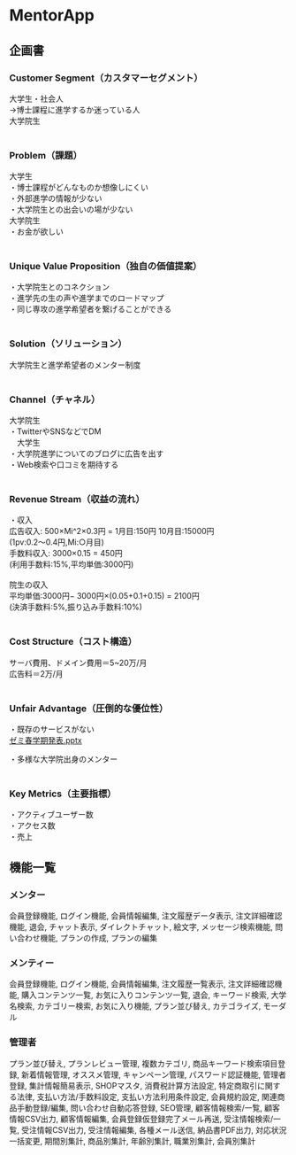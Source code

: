 # MentorApp
## 企画書
### Customer Segment（カスタマーセグメント）
大学生・社会人<br>
→博士課程に進学するか迷っている人<br>
大学院生<br>
<br>
### Problem（課題）
大学生<br>
・博士課程がどんなものか想像しにくい<br>
・外部進学の情報が少ない<br>
・大学院生との出会いの場が少ない<br>
大学院生<br>
・お金が欲しい<br>
<br>
### Unique Value Proposition（独自の価値提案）
・大学院生とのコネクション<br>
・進学先の生の声や進学までのロードマップ<br>
・同じ専攻の進学希望者を繋げることができる<br>
<br>
### Solution（ソリューション）
大学院生と進学希望者のメンター制度<br>
<br>
### Channel（チャネル）
大学院生<br>
・TwitterやSNSなどでDM<br>
　大学生<br>
・大学院進学についてのブログに広告を出す<br>
・Web検索や口コミを期待する<br>
<br>
### Revenue Stream（収益の流れ）
・収入<br>
広告収入: 500×Mi^2×0.3円 = 1月目:150円 10月目:15000円<br>
 (1pv:0.2〜0.4円,Mi:○月目)<br>
手数料収入: 3000×0.15 = 450円<br>
(利用手数料:15%,平均単価:3000円)<br>
<br>
院生の収入<br>
平均単価:3000円− 3000円×(0.05+0.1+0.15) = 2100円<br>
(決済手数料:5%,振り込み手数料:10%)<br>
<br>
### Cost Structure（コスト構造）
サーバ費用、ドメイン費用＝5~20万/月<br>
広告料＝2万/月<br>
<br>
### Unfair Advantage（圧倒的な優位性）
・既存のサービスがない<br>[ゼミ春学期発表.pptx](https://github.com/takuowake/MentorApp/files/7217453/default.pptx)

・多様な大学院出身のメンター<br>
<br>
### Key Metrics（主要指標）
・アクティブユーザー数<br>
・アクセス数<br>
・売上<br>

## 機能一覧
### メンター
会員登録機能,
ログイン機能,
会員情報編集,
注文履歴データ表示,
注文詳細確認機能,
退会,
チャット表示,
ダイレクトチャット,
絵文字,
メッセージ検索機能,
問い合わせ機能,
プランの作成,
プランの編集

### メンティー
会員登録機能,
ログイン機能,
会員情報編集,
注文履歴一覧表示,
注文詳細確認機能,
購入コンテンツ一覧,
お気に入りコンテンツ一覧,
退会,
キーワード検索,
大学名検索,
カテゴリー検索,
お気に入り機能,
プラン並び替え,
カテゴライズ,
モーダル

### 管理者
プラン並び替え,
プランレビュー管理,
複数カテゴリ,
商品キーワード検索項目登録,
新着情報管理,
オススメ管理,
キャンペーン管理,
パスワード認証機能,
管理者登録,
集計情報簡易表示,
SHOPマスタ,
消費税計算方法設定,
特定商取引に関する法律,
支払い方法/手数料設定,
支払い方法利用条件設定,
会員規約設定,
関連商品手動登録/編集,
問い合わせ自動応答登録,
SEO管理,
顧客情報検索/一覧,
顧客情報CSV出力,
顧客情報編集,
会員登録仮登録完了メール再送,
受注情報検索/一覧,
受注情報CSV出力,
受注情報編集,
各種メール送信,
納品書PDF出力,
対応状況一括変更,
期間別集計,
商品別集計,
年齢別集計,
職業別集計,
会員別集計
